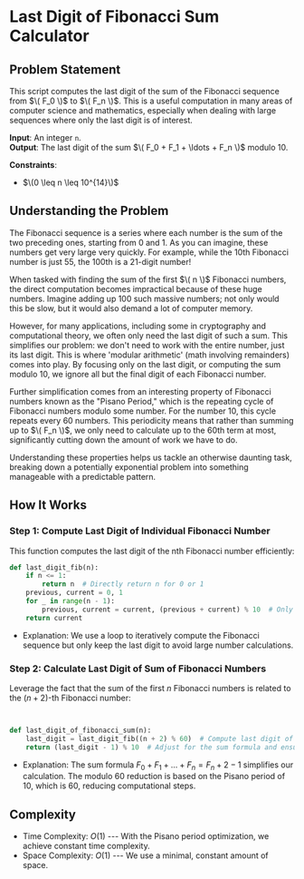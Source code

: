 # Last Digit of Fibonacci Sum Calculator

## Problem Statement
This script computes the last digit of the sum of the Fibonacci sequence from $\( F_0 \)$ to $\( F_n \)$. This is a useful computation in many areas of computer science and mathematics, especially when dealing with large sequences where only the last digit is of interest.

**Input**: An integer `n`.  
**Output**: The last digit of the sum $\( F_0 + F_1 + \ldots + F_n \)$ modulo 10.

**Constraints**:
- $\(0 \leq n \leq 10^{14}\)$

## Understanding the Problem
The Fibonacci sequence is a series where each number is the sum of the two preceding ones, starting from 0 and 1. As you can imagine, these numbers get very large very quickly. For example, while the 10th Fibonacci number is just 55, the 100th is a 21-digit number!

When tasked with finding the sum of the first $\( n \)$ Fibonacci numbers, the direct computation becomes impractical because of these huge numbers. Imagine adding up 100 such massive numbers; not only would this be slow, but it would also demand a lot of computer memory.

However, for many applications, including some in cryptography and computational theory, we often only need the last digit of such a sum. This simplifies our problem: we don't need to work with the entire number, just its last digit. This is where 'modular arithmetic' (math involving remainders) comes into play. By focusing only on the last digit, or computing the sum modulo 10, we ignore all but the final digit of each Fibonacci number.

Further simplification comes from an interesting property of Fibonacci numbers known as the "Pisano Period," which is the repeating cycle of Fibonacci numbers modulo some number. For the number 10, this cycle repeats every 60 numbers. This periodicity means that rather than summing up to $\( F_n \)$, we only need to calculate up to the 60th term at most, significantly cutting down the amount of work we have to do.

Understanding these properties helps us tackle an otherwise daunting task, breaking down a potentially exponential problem into something manageable with a predictable pattern.

## How It Works

### Step 1: Compute Last Digit of Individual Fibonacci Number
This function computes the last digit of the nth Fibonacci number efficiently:
```python
def last_digit_fib(n):
    if n <= 1:
        return n  # Directly return n for 0 or 1
    previous, current = 0, 1
    for _ in range(n - 1):
        previous, current = current, (previous + current) % 10  # Only keep the last digit
    return current
```
-   Explanation: We use a loop to iteratively compute the Fibonacci sequence but only keep the last digit to avoid large number calculations.

### Step 2: Calculate Last Digit of Sum of Fibonacci Numbers

Leverage the fact that the sum of the first $n$ Fibonacci numbers is related to the $(n+2)$-th Fibonacci number:

```python


def last_digit_of_fibonacci_sum(n):
    last_digit = last_digit_fib((n + 2) % 60)  # Compute last digit of F(n+2) using reduced n
    return (last_digit - 1) % 10  # Adjust for the sum formula and ensure non-negative result`
```
-   Explanation: The sum formula $F_0​+F_1​+...+F_n​=F_n+2​-1$ simplifies our calculation. The modulo 60 reduction is based on the Pisano period of 10, which is 60, reducing computational steps.

Complexity
----------

-   Time Complexity: $O(1)$ --- With the Pisano period optimization, we achieve constant time complexity.
-   Space Complexity: $O(1)$ --- We use a minimal, constant amount of space.
